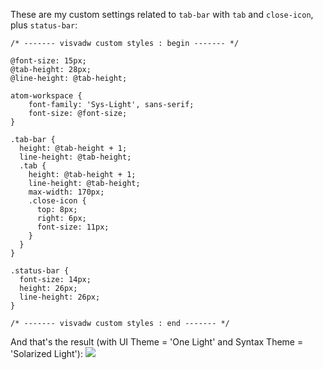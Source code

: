 

These are my custom settings related to `tab-bar` with `tab` and `close-icon`, plus `status-bar`:

```less
/* ------- visvadw custom styles : begin ------- */

@font-size: 15px;
@tab-height: 28px;
@line-height: @tab-height;

atom-workspace {
    font-family: 'Sys-Light', sans-serif;
    font-size: @font-size;
}

.tab-bar {
  height: @tab-height + 1;
  line-height: @tab-height;
  .tab {
    height: @tab-height + 1;
    line-height: @tab-height;
    max-width: 170px;
    .close-icon {
      top: 8px;
      right: 6px;
      font-size: 11px;
    }
  }
}

.status-bar {
  font-size: 14px;
  height: 26px;
  line-height: 26px;
}

/* ------- visvadw custom styles : end ------- */
```

And that's the result (with UI Theme = 'One Light' and Syntax Theme = 'Solarized Light'):
![](https://github.com/visvadw/dev-notes/raw/master/atom/images/tabbar-statusbar-result.png)
